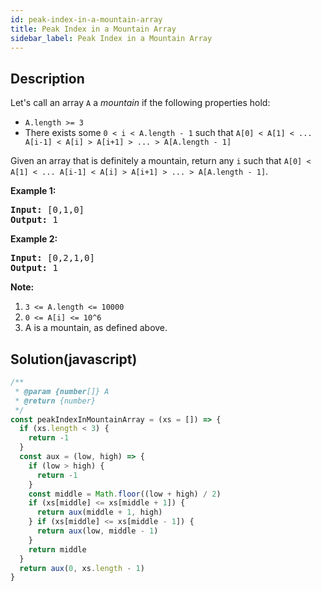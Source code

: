 ```yaml
---
id: peak-index-in-a-mountain-array
title: Peak Index in a Mountain Array
sidebar_label: Peak Index in a Mountain Array
---
```

## Description
<div class="description">
<p>Let&#39;s call an array <code>A</code> a <em>mountain</em>&nbsp;if the following properties hold:</p>

<ul>
	<li><code>A.length &gt;= 3</code></li>
	<li>There exists some <code>0 &lt; i&nbsp;&lt; A.length - 1</code> such that <code>A[0] &lt; A[1] &lt; ... A[i-1] &lt; A[i] &gt; A[i+1] &gt; ... &gt; A[A.length - 1]</code></li>
</ul>

<p>Given an array that is definitely a mountain, return any&nbsp;<code>i</code>&nbsp;such that&nbsp;<code>A[0] &lt; A[1] &lt; ... A[i-1] &lt; A[i] &gt; A[i+1] &gt; ... &gt; A[A.length - 1]</code>.</p>

<p><strong>Example 1:</strong></p>

<pre>
<strong>Input: </strong><span id="example-input-1-1">[0,1,0]</span>
<strong>Output: </strong><span id="example-output-1">1</span>
</pre>

<div>
<p><strong>Example 2:</strong></p>

<pre>
<strong>Input: </strong><span id="example-input-2-1">[0,2,1,0]</span>
<strong>Output: </strong><span id="example-output-2">1</span></pre>
</div>

<p><strong>Note:</strong></p>

<ol>
	<li><code>3 &lt;= A.length &lt;= 10000</code></li>
	<li><code><font face="monospace">0 &lt;= A[i] &lt;= 10^6</font></code></li>
	<li>A&nbsp;is a mountain, as defined above.</li>
</ol>

</div>

## Solution(javascript)
```javascript
/**
 * @param {number[]} A
 * @return {number}
 */
const peakIndexInMountainArray = (xs = []) => {
  if (xs.length < 3) {
    return -1
  }
  const aux = (low, high) => {
    if (low > high) {
      return -1
    }
    const middle = Math.floor((low + high) / 2)
    if (xs[middle] <= xs[middle + 1]) {
      return aux(middle + 1, high)
    } if (xs[middle] <= xs[middle - 1]) {
      return aux(low, middle - 1)
    }
    return middle
  }
  return aux(0, xs.length - 1)
}
```